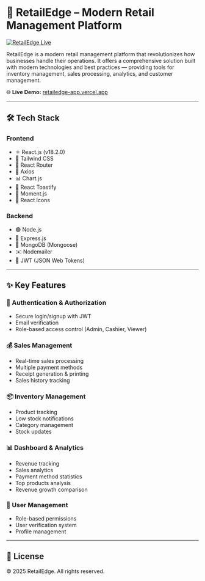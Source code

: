 # 🚀 RetailEdge – Modern Retail Management Platform

[![RetailEdge Live](https://img.shields.io/badge/Live%20Demo-RetailEdge-green)](https://retailedge-app.vercel.app)

RetailEdge is a modern retail management platform that revolutionizes how businesses handle their operations. It offers a comprehensive solution built with modern technologies and best practices — providing tools for inventory management, sales processing, analytics, and customer management.  

🌐 **Live Demo:** [retailedge-app.vercel.app](https://retailedge-app.vercel.app)

---

## 🛠️ Tech Stack

### Frontend
- ⚛️ React.js (v18.2.0)
- 🎨 Tailwind CSS
- 🔀 React Router
- 🔗 Axios
- 📊 Chart.js
- 🔔 React Toastify
- 📆 Moment.js
- 🎨 React Icons

### Backend
- 🟢 Node.js
- 🚂 Express.js
- 🍃 MongoDB (Mongoose)
- ✉️ Nodemailer
- 🔐 JWT (JSON Web Tokens)

---

## ✨ Key Features

### 🔐 Authentication & Authorization
- Secure login/signup with JWT
- Email verification
- Role-based access control (Admin, Cashier, Viewer)

### 💰 Sales Management
- Real-time sales processing
- Multiple payment methods
- Receipt generation & printing
- Sales history tracking

### 📦 Inventory Management
- Product tracking
- Low stock notifications
- Category management
- Stock updates

### 📊 Dashboard & Analytics
- Revenue tracking
- Sales analytics
- Payment method statistics
- Top products analysis
- Revenue growth comparison

### 👥 User Management
- Role-based permissions
- User verification system
- Profile management

---
## 📜 License

© 2025 RetailEdge. All rights reserved.
